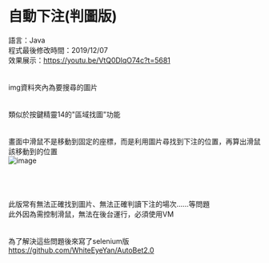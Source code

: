 # 自動下注(判圖版)  
語言：Java  
程式最後修改時間：2019/12/07  
效果展示：https://youtu.be/VtQ0DlqO74c?t=5681  
<br />  
img資料夾內為要搜尋的圖片  
<br />  
類似於按鍵精靈14的"區域找圖"功能  
<br />  
畫面中滑鼠不是移動到固定的座標，而是利用圖片尋找到下注的位置，再算出滑鼠該移動到的位置  
![image](https://github.com/WhiteEyeYan/-/blob/main/img/bet%E5%A4%A7.PNG)  
<br />  
<br />  
此版常有無法正確找到圖片、無法正確判讀下注的場次......等問題  
此外因為需控制滑鼠，無法在後台運行，必須使用VM  
<br />  
為了解決這些問題後來寫了selenium版 https://github.com/WhiteEyeYan/AutoBet2.0
